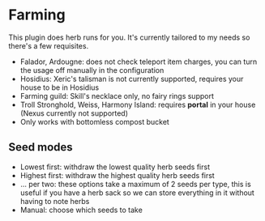 # Farming

This plugin does herb runs for you. It's currently tailored to my needs so there's a few requisites.

* Falador, Ardougne: does not check teleport item charges, you can turn the usage off manually in the configuration
* Hosidius: Xeric's talisman is not currently supported, requires your house to be in Hosidius
* Farming guild: Skill's necklace only, no fairy rings support
* Troll Stronghold, Weiss, Harmony Island: requires **portal** in your house (Nexus currently not supported)
* Only works with bottomless compost bucket

## Seed modes

* Lowest first: withdraw the lowest quality herb seeds first
* Highest first: withdraw the highest quality herb seeds first
* ... per two: these options take a maximum of 2 seeds per type, this is useful if you have a herb sack so we can store
  everything in it without having to note herbs
* Manual: choose which seeds to take